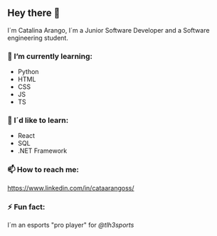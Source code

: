 ## Hey there 👋

I´m Catalina Arango, I´m a Junior Software Developer and a Software engineering student.

### 🌱 I’m currently learning:
* Python
* HTML
* CSS
* JS
* TS

### 🔭 I´d like to learn:
* React
* SQL
* .NET Framework

### 📫 How to reach me:
https://www.linkedin.com/in/cataarangoss/

### ⚡ Fun fact: 
I´m an esports "pro player" for _@tlh3sports_
<!--
**Cataarangod/Cataarangod** is a ✨ _special_ ✨ repository because its `README.md` (this file) appears on your GitHub profile.
:3

Here are some ideas to get you started:

- 🔭 I’m currently working on ...
- 🌱 I’m currently learning ...
- 👯 I’m looking to collaborate on ...
- 🤔 I’m looking for help with ...
- 💬 Ask me about ...
- 📫 How to reach me: ...
- 😄 Pronouns: ...
- ⚡ Fun fact: ...
-->
